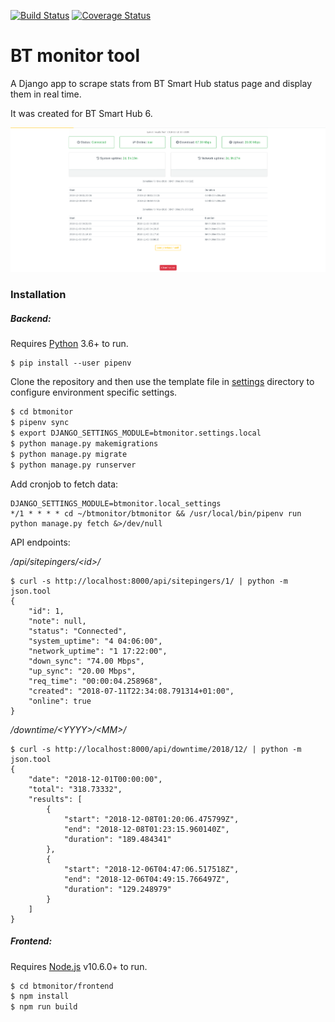[![Build Status](https://app.travis-ci.com/s-sebastian/btmonitor.svg?branch=master)](https://app.travis-ci.com/s-sebastian/btmonitor) [![Coverage Status](https://coveralls.io/repos/github/s-sebastian/btmonitor/badge.svg?branch=master)](https://coveralls.io/github/s-sebastian/btmonitor?branch=master)

# BT monitor tool

A Django app to scrape stats from BT Smart Hub status page and display them in real time.

It was created for BT Smart Hub 6.

![screenshot](screenshot.png)

### Installation

##### Backend:

Requires [Python](https://www.python.org/) 3.6+ to run.

```
$ pip install --user pipenv
```

Clone the repository and then use the template file in [settings](btmonitor/btmonitor/settings) directory to configure environment specific settings.

```bash
$ cd btmonitor
$ pipenv sync
$ export DJANGO_SETTINGS_MODULE=btmonitor.settings.local
$ python manage.py makemigrations
$ python manage.py migrate
$ python manage.py runserver
```

Add cronjob to fetch data:

```
DJANGO_SETTINGS_MODULE=btmonitor.local_settings
*/1 * * * * cd ~/btmonitor/btmonitor && /usr/local/bin/pipenv run python manage.py fetch &>/dev/null
```

API endpoints:

*/api/sitepingers/\<id\>/*

```
$ curl -s http://localhost:8000/api/sitepingers/1/ | python -m json.tool
{
    "id": 1,
    "note": null,
    "status": "Connected",
    "system_uptime": "4 04:06:00",
    "network_uptime": "1 17:22:00",
    "down_sync": "74.00 Mbps",
    "up_sync": "20.00 Mbps",
    "req_time": "00:00:04.258968",
    "created": "2018-07-11T22:34:08.791314+01:00",
    "online": true
}
```

*/downtime/\<YYYY\>/\<MM\>/*

```
$ curl -s http://localhost:8000/api/downtime/2018/12/ | python -m json.tool
{
    "date": "2018-12-01T00:00:00",
    "total": "318.73332",
    "results": [
        {
            "start": "2018-12-08T01:20:06.475799Z",
            "end": "2018-12-08T01:23:15.960140Z",
            "duration": "189.484341"
        },
        {
            "start": "2018-12-06T04:47:06.517518Z",
            "end": "2018-12-06T04:49:15.766497Z",
            "duration": "129.248979"
        }
    ]
}
```

##### Frontend:
Requires [Node.js](https://nodejs.org/) v10.6.0+ to run.

```bash
$ cd btmonitor/frontend
$ npm install
$ npm run build
```
